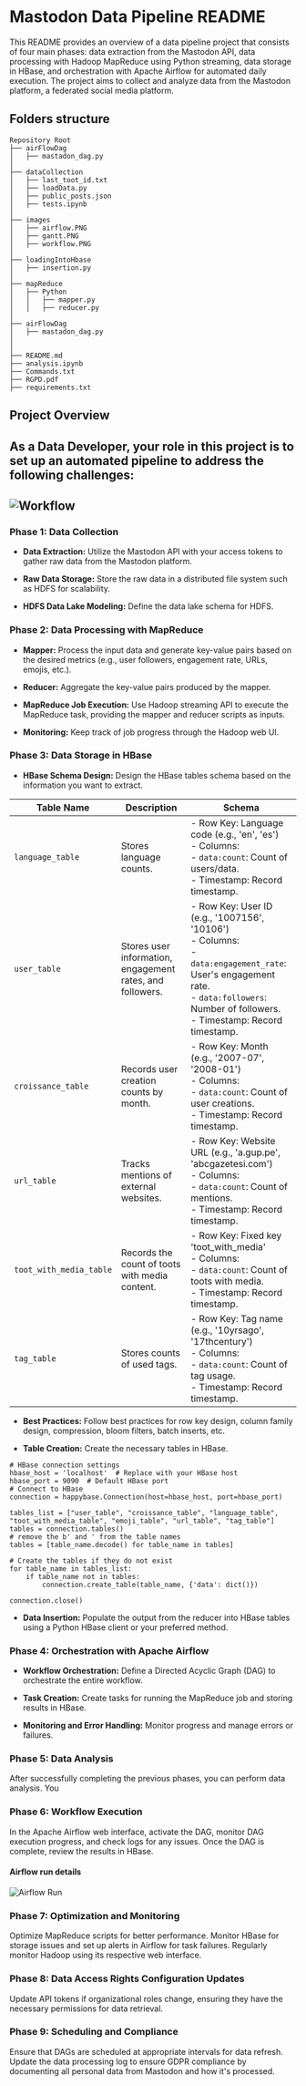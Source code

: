 # Mastodon Data Pipeline README

This README provides an overview of a data pipeline project that consists of four main phases: data extraction from the Mastodon API, data processing with Hadoop MapReduce using Python streaming, data storage in HBase, and orchestration with Apache Airflow for automated daily execution. The project aims to collect and analyze data from the Mastodon platform, a federated social media platform.

## Folders structure
```
Repository Root
├── airFlowDag
│   ├── mastadon_dag.py
│
├── dataCollection
│   ├── last_toot_id.txt
│   ├── loadData.py
│   ├── public_posts.json
│   ├── tests.ipynb
│
├── images
│   ├── airflow.PNG
│   ├── gantt.PNG
│   ├── workflow.PNG
│
├── loadingIntoHbase
│   ├── insertion.py
│
├── mapReduce
│   ├── Python
│   │   ├── mapper.py
│   │   ├── reducer.py
│
├── airFlowDag
│   ├── mastadon_dag.py
│
│
├── README.md
├── analysis.ipynb
├── Commands.txt
├── RGPD.pdf
├── requirements.txt

```

## Project Overview


As a Data Developer, your role in this project is to set up an automated pipeline to address the following challenges:
---
![Workflow](/images/workflow.png)
---

### Phase 1: Data Collection

- **Data Extraction:** Utilize the Mastodon API with your access tokens to gather raw data from the Mastodon platform.

- **Raw Data Storage:** Store the raw data in a distributed file system such as HDFS for scalability.

- **HDFS Data Lake Modeling:** Define the data lake schema for HDFS.

### Phase 2: Data Processing with MapReduce

- **Mapper:** Process the input data and generate key-value pairs based on the desired metrics (e.g., user followers, engagement rate, URLs, emojis, etc.).

- **Reducer:** Aggregate the key-value pairs produced by the mapper.

- **MapReduce Job Execution:** Use Hadoop streaming API to execute the MapReduce task, providing the mapper and reducer scripts as inputs.

- **Monitoring:** Keep track of job progress through the Hadoop web UI.

### Phase 3: Data Storage in HBase

- **HBase Schema Design:** Design the HBase tables schema based on the information you want to extract.

| **Table Name**           | **Description**                               | **Schema**                                 |
|--------------------------|-----------------------------------------------|-------------------------------------------|
| `language_table`         | Stores language counts.                      | - Row Key: Language code (e.g., 'en', 'es')<br>- Columns:<br>  - `data:count`: Count of users/data.<br>- Timestamp: Record timestamp.        |
| `user_table`             | Stores user information, engagement rates, and followers. | - Row Key: User ID (e.g., '1007156', '10106')<br>- Columns:<br>  - `data:engagement_rate`: User's engagement rate.<br>  - `data:followers`: Number of followers.<br>- Timestamp: Record timestamp. |
| `croissance_table`       | Records user creation counts by month.       | - Row Key: Month (e.g., '2007-07', '2008-01')<br>- Columns:<br>  - `data:count`: Count of user creations.<br>- Timestamp: Record timestamp.   |
| `url_table`              | Tracks mentions of external websites.        | - Row Key: Website URL (e.g., 'a.gup.pe', 'abcgazetesi.com')<br>- Columns:<br>  - `data:count`: Count of mentions.<br>- Timestamp: Record timestamp. |
| `toot_with_media_table`  | Records the count of toots with media content. | - Row Key: Fixed key 'toot_with_media'<br>- Columns:<br>  - `data:count`: Count of toots with media.<br>- Timestamp: Record timestamp.   |
| `tag_table`              | Stores counts of used tags.                  | - Row Key: Tag name (e.g., '10yrsago', '17thcentury')<br>- Columns:<br>  - `data:count`: Count of tag usage.<br>- Timestamp: Record timestamp. |


- **Best Practices:** Follow best practices for row key design, column family design, compression, bloom filters, batch inserts, etc.

- **Table Creation:** Create the necessary tables in HBase.

```
# HBase connection settings
hbase_host = 'localhost'  # Replace with your HBase host
hbase_port = 9090  # Default HBase port
# Connect to HBase
connection = happybase.Connection(host=hbase_host, port=hbase_port)

tables_list = ["user_table", "croissance_table", "language_table", "toot_with_media_table", "emoji_table", "url_table", "tag_table"]
tables = connection.tables()
# remove the b' and ' from the table names
tables = [table_name.decode() for table_name in tables]

# Create the tables if they do not exist
for table_name in tables_list:
    if table_name not in tables:
        connection.create_table(table_name, {'data': dict()})

connection.close()
```

- **Data Insertion:** Populate the output from the reducer into HBase tables using a Python HBase client or your preferred method.

### Phase 4: Orchestration with Apache Airflow

- **Workflow Orchestration:** Define a Directed Acyclic Graph (DAG) to orchestrate the entire workflow.

- **Task Creation:** Create tasks for running the MapReduce job and storing results in HBase.

- **Monitoring and Error Handling:** Monitor progress and manage errors or failures.

### Phase 5: Data Analysis

After successfully completing the previous phases, you can perform data analysis. You

### Phase 6: Workflow Execution

In the Apache Airflow web interface, activate the DAG, monitor DAG execution progress, and check logs for any issues. Once the DAG is complete, review the results in HBase.

#### Airflow run details

![Airflow Run](/images/airflow2.PNG)

### Phase 7: Optimization and Monitoring

Optimize MapReduce scripts for better performance. Monitor HBase for storage issues and set up alerts in Airflow for task failures. Regularly monitor Hadoop using its respective web interface.

### Phase 8: Data Access Rights Configuration Updates

Update API tokens if organizational roles change, ensuring they have the necessary permissions for data retrieval.

### Phase 9: Scheduling and Compliance

Ensure that DAGs are scheduled at appropriate intervals for data refresh. Update the data processing log to ensure GDPR compliance by documenting all personal data from Mastodon and how it's processed.

